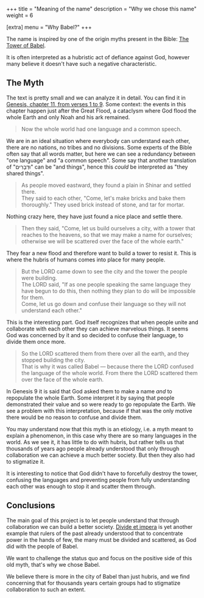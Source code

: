 +++
title = "Meaning of the name"
description = "Why we chose this name"
weight = 6

[extra]
menu = "Why Babel?"
+++

The name is inspired by one of the origin myths present in the Bible: [The Tower of Babel](https://en.wikipedia.org/wiki/Tower_of_Babel).

It is often interpreted as a hubristic act of defiance against God, however many believe it doesn't have such a negative characteristic.


## The Myth

The text is pretty small and we can analyze it in detail. You can find it in [Genesis, chapter 11, from verses 1 to 9](https://www.mechon-mamre.org/p/pt/pt0111.htm). Some context: the events in this chapter happen just after the Great Flood, a cataclysm where God flood the whole Earth and only Noah and his ark remained.

> Now the whole world had one language and a common speech.

We are in an ideal situation where everybody can understand each other, there are no nations, no tribes and no divisions. Some experts of the Bible often say that all words matter, but here we can see a redundancy between "one language" and "a common speech". Some say that another translation of "וּדְבָרִים" can be "and things", hence this *could* be interpreted as "they shared things".

> As people moved eastward, they found a plain in Shinar and settled there.  
> They said to each other, "Come, let's make bricks and bake them thoroughly." They used brick instead of stone, and tar for mortar.  

Nothing crazy here, they have just found a nice place and settle there.

> Then they said, "Come, let us build ourselves a city, with a tower that reaches to the heavens, so that we may make a name for ourselves; otherwise we will be scattered over the face of the whole earth."

They fear a new flood and therefore want to build a tower to resist it. This is where the hubris of humans comes into place for many people.

> But the LORD came down to see the city and the tower the people were building.  
> The LORD said, "If as one people speaking the same language they have begun to do this, then nothing they plan to do will be impossible for them.  
> Come, let us go down and confuse their language so they will not understand each other."

This is the interesting part. God itself recognizes that when people unite and collaborate with each other they can achieve marvelous things. It seems God was concerned by it and so decided to confuse their language, to divide them once more.

> So the LORD scattered them from there over all the earth, and they stopped building the city.  
> That is why it was called Babel — because there the LORD confused the language of the whole world. From there the LORD scattered them over the face of the whole earth.

In Genesis 9 it is said that God asked them to make a name *and* to repopulate the whole Earth. Some interpret it by saying that people demonstrated their value and so were ready to go repopulate the Earth. We see a problem with this interpretation, because if that was the only motive there would be no reason to confuse and divide them.

You may understand now that this myth is an etiology, i.e. a myth meant to explain a phenomenon, in this case why there are so many languages in the world. As we see it, it has little to do with hubris, but rather tells us that thousands of years ago people already understood that only through collaboration we can achieve a much better society. But then they also had to stigmatize it.

It is interesting to notice that God didn't have to forcefully destroy the tower, confusing the languages and preventing people from fully understanding each other was enough to stop it and scatter them through.


## Conclusions

The main goal of this project is to let people understand that through collaboration we can build a better society. [Divide et impera](https://en.wikipedia.org/wiki/Divide_and_rule) is yet another example that rulers of the past already understood that to concentrate power in the hands of few, the many must be divided and scattered, as God did with the people of Babel.

We want to challenge the status quo and focus on the positive side of this old myth, that's why we chose Babel.

We believe there is more in the city of Babel than just hubris, and we find concerning that for thousands years certain groups had to stigmatize collaboration to such an extent.

